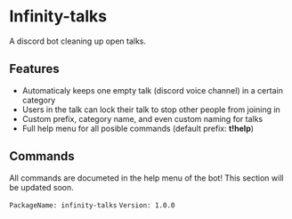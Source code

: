 # Infinity-talks
 A discord bot cleaning up open talks.

## Features
 - Automaticaly keeps one empty talk (discord voice channel) in a certain category
 - Users in the talk can lock their talk to stop other people from joining in
 - Custom prefix, category name, and even custom naming for talks
 - Full help menu for all posible commands (default prefix: __t!help__)

## Commands
 All commands are documeted in the help menu of the bot!
 This section will be updated soon.

`PackageName: infinity-talks` 
`Version: 1.0.0` 
